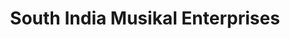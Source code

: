 ---
title: "South India Musikal Enterprises"
url: /tiruchirappalli/south-india-musikal-enterprises/
shop: musical instrument
---